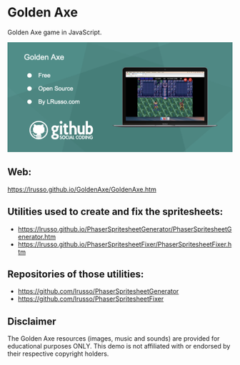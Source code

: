 # Golden Axe

Golden Axe game in JavaScript.

![alt screenshot](https://raw.githubusercontent.com/lrusso/GoldenAxe/main/GoldenAxe.png)

## Web:

https://lrusso.github.io/GoldenAxe/GoldenAxe.htm

## Utilities used to create and fix the spritesheets:

* https://lrusso.github.io/PhaserSpritesheetGenerator/PhaserSpritesheetGenerator.htm
* https://lrusso.github.io/PhaserSpritesheetFixer/PhaserSpritesheetFixer.htm

## Repositories of those utilities:

* https://github.com/lrusso/PhaserSpritesheetGenerator
* https://github.com/lrusso/PhaserSpritesheetFixer

## Disclaimer

The Golden Axe resources (images, music and sounds) are provided for educational purposes ONLY. This demo is not affiliated with or endorsed by their respective copyright holders.
